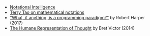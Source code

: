 - [Notational Intelligence](https://thesephist.com/posts/notation/)
- [Terry Tao on mathematical notations](https://mathoverflow.net/a/366118)
- [“What, if anything, is a programming paradigm?”](https://www.cambridgeblog.org/2017/05/what-if-anything-is-a-programming-paradigm/) by Robert Harper (2017)
- [The Humane Representation of Thought](https://vimeo.com/115154289) by Bret Victor (2014)
